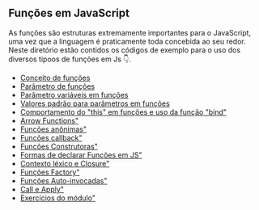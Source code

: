 ## Funções em JavaScript
As funções são estruturas extremamente importantes para o JavaScript, uma vez que a linguagem é praticamente toda concebida ao seu redor.
Neste diretório estão contidos os códigos de exemplo para o uso dos diversos tipoos de funções em Js 👇.

- [Conceito de funções](./conceito.js)
- [Parâmetro de funções](./parametros.js)
- [Parâmetro variáveis em funções](./parametros_variaveis.js)
- [Valores padrão para parâmetros em funções](./parametros_padrao.js)
- [Comportamento do "this" em funções e uso da função "bind" ](./thisAndBind.js)
- [Arrow Functions" ](./arrow_functions.js)
- [Funções anônimas" ](./funcoes_anonimas.js)
- [Funções callback" ](./funcoes_callback.js)
- [Funções Construtoras" ](./funcao_construtora.js)
- [Formas de declarar Funções em JS" ](./declaracao_de_funcoes.js)
- [Contexto léxico e Closure" ](./contexto_lexico_closure.js)
- [Funções Factory" ](./funcao_factory.js)
- [Funções Auto-invocadas" ](./iife.js)
- [Call e Apply" ](./call_apply.js)
- [Exercícios do módulo" ](./exercicios/listaExerciciosFuncoes.js)


